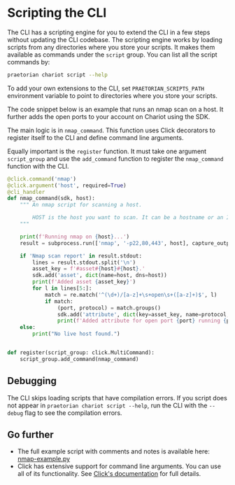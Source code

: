 # Scripting the CLI

The CLI has a scripting engine for you to extend the CLI in a few steps without updating
the CLI codebase. The scripting engine works by loading scripts from any directories where
you store your scripts. It makes them available as commands under the `script` group. You
can list all the script commands by:

```zsh
praetorian chariot script --help
```

To add your own extensions to the CLI, set `PRAETORIAN_SCRIPTS_PATH` environment variable
to point to directories where you store your scripts.

The code snippet below is an example that runs an nmap scan on a host. It further adds
the open ports to your account on Chariot using the SDK.

The main logic is in `nmap_command`. This function uses Click decorators to register itself
to the CLI and define command line arguments.

Equally important is the `register` function. It must take one argument `script_group` and
use the `add_command` function to register the `nmap_command` function with the CLI.

```python
@click.command('nmap')
@click.argument('host', required=True)
@cli_handler
def nmap_command(sdk, host):
    """ An nmap script for scanning a host.

        HOST is the host you want to scan. It can be a hostname or an IP address.
    """

    print(f'Running nmap on {host}...')
    result = subprocess.run(['nmap', '-p22,80,443', host], capture_output=True, text=True)

    if 'Nmap scan report' in result.stdout:
        lines = result.stdout.split('\n')
        asset_key = f'#asset#{host}#{host}.'
        sdk.add('asset', dict(name=host, dns=host))
        print(f'Added asset {asset_key}')
        for l in lines[5:]:
            match = re.match('^(\d+)/[a-z]+\s+open\s+([a-z]+)$', l)
            if match:
                (port, protocol) = match.groups()
                sdk.add('attribute', dict(key=asset_key, name=protocol, value=port))
                print(f'Added attribute for open port {port} running {protocol}.')
    else:
        print("No live host found.")


def register(script_group: click.MultiCommand):
    script_group.add_command(nmap_command)
```

## Debugging

The CLI skips loading scripts that have compilation errors. If you script does not
appear in `praetorian chariot script --help`, run the CLI with the `--debug` flag to
see the compilation errors.

## Go further

- The full example script with comments and notes is available here:
  [nmap-example.py](https://github.com/praetorian-inc/praetorian-cli/blob/main/praetorian_cli/scripts/commands/nmap-example.py)
- Click has extensive support for command line arguments. You can use all of its functionality. See
  [Click's documentation](https://click.palletsprojects.com/en/8.1.x/parameters/) for full details.


  



